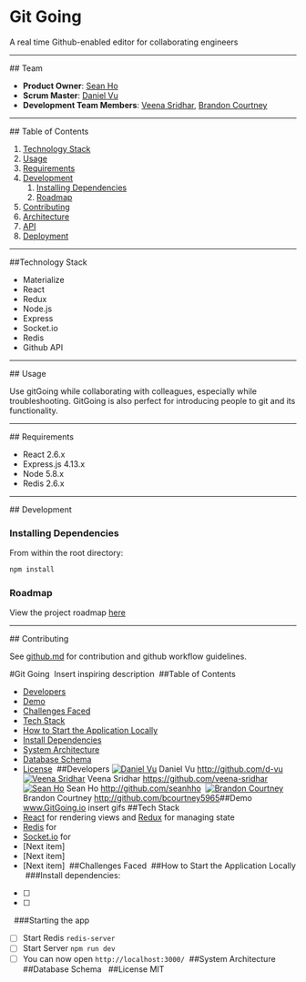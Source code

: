 # Git Going
A real time Github-enabled editor for collaborating engineers

<hr>
## Team

  - __Product Owner__: [Sean Ho](https://github.com/seanhho)
  - __Scrum Master__: [Daniel Vu](https://github.com/d-vu)
  - __Development Team Members__: [Veena Sridhar](https://github.com/veena-sridhar), [Brandon Courtney](https://github.com/bcourtney5965)

<hr>
## Table of Contents

1. [Technology Stack](#technology-stack)
1. [Usage](#usage)
1. [Requirements](#requirements)
1. [Development](#development)
    1. [Installing Dependencies](#installing-dependencies)
    1. [Roadmap](#roadmap)
1. [Contributing](#contributing)
1. [Architecture](#architecture)
1. [API](#api)
1. [Deployment](#deployment)

<hr>
##Technology Stack

- Materialize
- React
- Redux
- Node.js
- Express
- Socket.io
- Redis
- Github API

<hr>
## Usage

Use gitGoing while collaborating with colleagues, especially while troubleshooting.  GitGoing is also perfect for introducing people to git and its functionality.  

<hr>
## Requirements

- React 2.6.x
- Express.js 4.13.x
- Node 5.8.x
- Redis 2.6.x

<hr>
## Development

### Installing Dependencies

From within the root directory:

```sh
npm install
```

### Roadmap

View the project roadmap [here](https://github.com/Devtool-Labs/gitGoing/issues)

<hr>
## Contributing

See [github.md](github.md) for contribution and github workflow guidelines.

















#Git Going
​
Insert inspiring description
​
##Table of Contents
* [Developers](#developers)
* [Demo](#demo)
* [Challenges Faced](#challenges-faced)
* [Tech Stack](#tech-stack)
* [How to Start the Application Locally](#How-to-start-the-application-locally)
* [Install Dependencies](#Install-dependencies)
* [System Architecture](#system-architecture)
* [Database Schema](#database-schema)
* [License](#license)
​
##Developers
[![Daniel Vu](https://avatars3.githubusercontent.com/u/17260170?v=3&s=150)](http://github.com/d-vu)
Daniel Vu 
http://github.com/d-vu
​
[![Veena Sridhar](https://avatars1.githubusercontent.com/u/9629061?v=3&s=150)](https://github.com/veena-sridhar)
Veena Sridhar
https://github.com/veena-sridhar
​
[![Sean Ho](https://avatars2.githubusercontent.com/u/3504821?v=3&s=150)](http://github.com/seanhho)
Sean Ho
http://github.com/seanhho
​
[![Brandon Courtney](https://avatars3.githubusercontent.com/u/7043747?v=3&s=150)](http://github.com/)
Brandon Courtney
http://github.com/bcourtney5965
​
##Demo
www.GitGoing.io
insert gifs
​
##Tech Stack
* [React](https://facebook.github.io/react/) for rendering views and [Redux](https://github.com/reactjs/redux) for managing state
* [Redis]() for
* [Socket.io]() for
* [Next item]
* [Next item]
* [Next item]
​
##Challenges Faced
​
##How to Start the Application Locally
​
###Install dependencies: 
- [ ] 
- [ ] 
​
​
###Starting the app
- [ ] Start Redis `redis-server`
- [ ] Start Server `npm run dev`
- [ ] You can now open `http://localhost:3000/`
​
##System Architecture
​
##Database Schema
​
​
##License
MIT